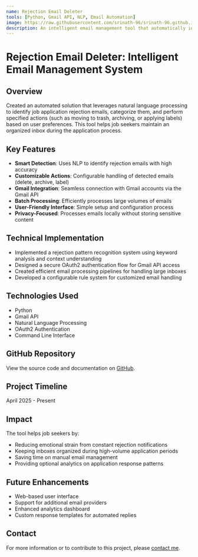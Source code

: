 ```yaml
---
name: Rejection Email Deleter
tools: [Python, Gmail API, NLP, Email Automation]
image: https://raw.githubusercontent.com/srinath-96/srinath-96.github.io/main/assets/email-filter.jpg
description: An intelligent email management tool that automatically identifies and processes job application rejection emails
---
```


# Rejection Email Deleter: Intelligent Email Management System

## Overview
Created an automated solution that leverages natural language processing to identify job application rejection emails, categorize them, and perform specified actions (such as moving to trash, archiving, or applying labels) based on user preferences. This tool helps job seekers maintain an organized inbox during the application process.

## Key Features
- **Smart Detection**: Uses NLP to identify rejection emails with high accuracy
- **Customizable Actions**: Configurable handling of detected emails (delete, archive, label)
- **Gmail Integration**: Seamless connection with Gmail accounts via the Gmail API
- **Batch Processing**: Efficiently processes large volumes of emails
- **User-Friendly Interface**: Simple setup and configuration process
- **Privacy-Focused**: Processes emails locally without storing sensitive content

## Technical Implementation
- Implemented a rejection pattern recognition system using keyword analysis and context understanding
- Designed a secure OAuth2 authentication flow for Gmail API access
- Created efficient email processing pipelines for handling large inboxes
- Developed a configurable rule system for customized email handling

## Technologies Used
- Python
- Gmail API
- Natural Language Processing
- OAuth2 Authentication
- Command Line Interface

## GitHub Repository
View the source code and documentation on [GitHub](https://github.com/srinath-96/Rejection_Email_Deleter).

## Project Timeline
April 2025 - Present

## Impact
The tool helps job seekers by:
- Reducing emotional strain from constant rejection notifications
- Keeping inboxes organized during high-volume application periods
- Saving time on manual email management
- Providing optional analytics on application response patterns

## Future Enhancements
- Web-based user interface
- Support for additional email providers
- Enhanced analytics dashboard
- Custom response templates for automated replies

## Contact
For more information or to contribute to this project, please [contact me](mailto:srinathmurali2015@gmail.com).